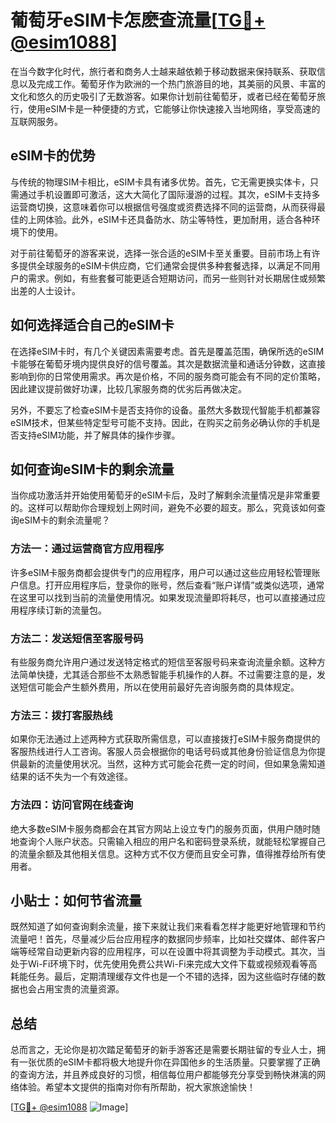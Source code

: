 # 葡萄牙eSIM卡怎麽查流量[[TG💪+ @esim1088](https://t.me/s/esim1088)]

在当今数字化时代，旅行者和商务人士越来越依赖于移动数据来保持联系、获取信息以及完成工作。葡萄牙作为欧洲的一个热门旅游目的地，其美丽的风景、丰富的文化和悠久的历史吸引了无数游客。如果你计划前往葡萄牙，或者已经在葡萄牙旅行，使用eSIM卡是一种便捷的方式，它能够让你快速接入当地网络，享受高速的互联网服务。

## eSIM卡的优势

与传统的物理SIM卡相比，eSIM卡具有诸多优势。首先，它无需更换实体卡，只需通过手机设置即可激活，这大大简化了国际漫游的过程。其次，eSIM卡支持多运营商切换，这意味着你可以根据信号强度或资费选择不同的运营商，从而获得最佳的上网体验。此外，eSIM卡还具备防水、防尘等特性，更加耐用，适合各种环境下的使用。

对于前往葡萄牙的游客来说，选择一张合适的eSIM卡至关重要。目前市场上有许多提供全球服务的eSIM卡供应商，它们通常会提供多种套餐选择，以满足不同用户的需求。例如，有些套餐可能更适合短期访问，而另一些则针对长期居住或频繁出差的人士设计。

## 如何选择适合自己的eSIM卡

在选择eSIM卡时，有几个关键因素需要考虑。首先是覆盖范围，确保所选的eSIM卡能够在葡萄牙境内提供良好的信号覆盖。其次是数据流量和通话分钟数，这直接影响到你的日常使用需求。再次是价格，不同的服务商可能会有不同的定价策略，因此建议提前做好功课，比较几家服务商的优劣后再做决定。

另外，不要忘了检查eSIM卡是否支持你的设备。虽然大多数现代智能手机都兼容eSIM技术，但某些特定型号可能不支持。因此，在购买之前务必确认你的手机是否支持eSIM功能，并了解具体的操作步骤。

## 如何查询eSIM卡的剩余流量

当你成功激活并开始使用葡萄牙的eSIM卡后，及时了解剩余流量情况是非常重要的。这样可以帮助你合理规划上网时间，避免不必要的超支。那么，究竟该如何查询eSIM卡的剩余流量呢？

### 方法一：通过运营商官方应用程序

许多eSIM卡服务商都会提供专门的应用程序，用户可以通过这些应用轻松管理账户信息。打开应用程序后，登录你的账号，然后查看“账户详情”或类似选项，通常在这里可以找到当前的流量使用情况。如果发现流量即将耗尽，也可以直接通过应用程序续订新的流量包。

### 方法二：发送短信至客服号码

有些服务商允许用户通过发送特定格式的短信至客服号码来查询流量余额。这种方法简单快捷，尤其适合那些不太熟悉智能手机操作的人群。不过需要注意的是，发送短信可能会产生额外费用，所以在使用前最好先咨询服务商的具体规定。

### 方法三：拨打客服热线

如果你无法通过上述两种方式获取所需信息，可以直接拨打eSIM卡服务商提供的客服热线进行人工咨询。客服人员会根据你的电话号码或其他身份验证信息为你提供最新的流量使用状况。当然，这种方式可能会花费一定的时间，但如果急需知道结果的话不失为一个有效途径。

### 方法四：访问官网在线查询

绝大多数eSIM卡服务商都会在其官方网站上设立专门的服务页面，供用户随时随地查询个人账户状态。只需输入相应的用户名和密码登录系统，就能轻松掌握自己的流量余额及其他相关信息。这种方式不仅方便而且安全可靠，值得推荐给所有使用者。

## 小贴士：如何节省流量

既然知道了如何查询剩余流量，接下来就让我们来看看怎样才能更好地管理和节约流量吧！首先，尽量减少后台应用程序的数据同步频率，比如社交媒体、邮件客户端等经常自动更新内容的应用程序，可以在设置中将其调整为手动模式。其次，当处于Wi-Fi环境下时，优先使用免费公共Wi-Fi来完成大文件下载或视频观看等高耗能任务。最后，定期清理缓存文件也是一个不错的选择，因为这些临时存储的数据也会占用宝贵的流量资源。

## 总结

总而言之，无论你是初次踏足葡萄牙的新手游客还是需要长期驻留的专业人士，拥有一张优质的eSIM卡都将极大地提升你在异国他乡的生活质量。只要掌握了正确的查询方法，并且养成良好的习惯，相信每位用户都能够充分享受到畅快淋漓的网络体验。希望本文提供的指南对你有所帮助，祝大家旅途愉快！

[[TG💪+ @esim1088](https://t.me/s/esim1088) ![Image](https://i.postimg.cc/4NQfJmqS/Snipaste-2025-05-13-00-14-12.png)]